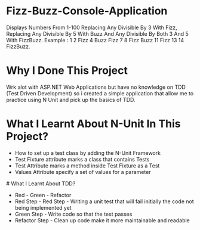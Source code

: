 # Fizz-Buzz-Console-Application
Displays Numbers From 1-100 Replacing Any Divisible By 3 With Fizz, Replacing Any Divisible By 5 With Buzz And Any Divisible By Both 3 And 5 With FizzBuzz. Example : 1 2 Fizz 4 Buzz Fizz 7 8 Fizz Buzz 11 Fizz 13 14 FizzBuzz.
# Why I Done This Project
Wrk alot with ASP.NET Web Applications but have no knowledge on TDD (Test Driven Development) so i created a simple application that allow me to practice using N Unit and pick up the basics of TDD.
# What I Learnt About N-Unit In This Project?
<ul>
  <li>How to set up a test class by adding the N-Unit Framework</li>
  <li>Test Fixture attribute marks a class that contains Tests </li>
  <li>Test Attribute marks a method inside Test Fixture as a Test</li>
  <li>Values Attribute specify a set of values for a parameter</li>
 </ul>
 # What I Learnt About TDD?
 <ul>
  <li>Red - Green - Refactor</li>
  <li>Red Step - Red Step - Writing a unit test that will fail initially the code not being implemented yet</li>
  <li>Green Step - Write code so that the test passes</li>
  <li>Refactor Step - Clean up code make it more maintainable and readable</li>
 </ul>
